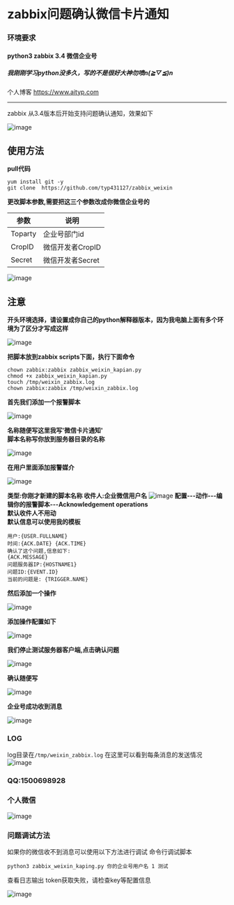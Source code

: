 # zabbix问题确认微信卡片通知

### 环境要求

#### python3 zabbix 3.4 微信企业号
##### 我刚刚学习python没多久，写的不是很好大神勿喷n(*≧▽≦*)n
个人博客
https://www.aityp.com

---
zabbix 从3.4版本后开始支持问题确认通知，效果如下

![image](https://typ.oss-cn-shanghai.aliyuncs.com/markdown/2017/10/zabbix_weixin_1.jpg)

## 使用方法

**pull代码**
```
yum install git -y
git clone  https://github.com/typ431127/zabbix_weixin
```
**更改脚本参数,需要把这三个参数改成你微信企业号的**

参数 | 说明
---|---
Toparty | 企业号部门id
CropID | 微信开发者CropID
Secret | 微信开发者Secret


![image](https://typ.oss-cn-shanghai.aliyuncs.com/markdown/2017/10/11.png)

## 注意
**开头环境选择，请设置成你自己的python解释器版本，因为我电脑上面有多个环境为了区分才写成这样**

![image](https://typ.oss-cn-shanghai.aliyuncs.com/markdown/2017/10/12.png)

**把脚本放到zabbix scripts下面，执行下面命令**
```
chown zabbix:zabbix zabbix_weixin_kapian.py
chmod +x zabbix_weixin_kapian.py
touch /tmp/weixin_zabbix.log
chown zabbix:zabbix /tmp/weixin_zabbix.log
```

**首先我们添加一个报警脚本**

![image](https://typ.oss-cn-shanghai.aliyuncs.com/markdown/2017/10/1.png)

**名称随便写这里我写'微信卡片通知'   
脚本名称写你放到服务器目录的名称**

![image](https://typ.oss-cn-shanghai.aliyuncs.com/markdown/2017/10/2.png)

**在用户里面添加报警媒介**


![image](https://typ.oss-cn-shanghai.aliyuncs.com/markdown/2017/10/3.png)

**类型:你刚才新建的脚本名称
收件人:企业微信用户名**
![image](https://typ.oss-cn-shanghai.aliyuncs.com/markdown/2017/10/4.png)
**配置---动作---编辑你的报警脚本---Acknowledgement operations   
默认收件人不用动   
默认信息可以使用我的模板**   
```
用户:{USER.FULLNAME} 
时间:{ACK.DATE} {ACK.TIME} 
确认了这个问题,信息如下:
{ACK.MESSAGE}
问题服务器IP:{HOSTNAME1}
问题ID:{EVENT.ID}
当前的问题是: {TRIGGER.NAME}
```
**然后添加一个操作**

![image](https://typ.oss-cn-shanghai.aliyuncs.com/markdown/2017/10/5.png)

**添加操作配置如下**

![image](https://typ.oss-cn-shanghai.aliyuncs.com/markdown/2017/10/6.png)

**我们停止测试服务器客户端,点击确认问题**

![image](https://typ.oss-cn-shanghai.aliyuncs.com/markdown/2017/10/8.png)

**确认随便写**

![image](https://typ.oss-cn-shanghai.aliyuncs.com/markdown/2017/10/9.png)

**企业号成功收到消息**

![image](https://typ.oss-cn-shanghai.aliyuncs.com/markdown/2017/10/10.png)


### LOG
log目录在`/tmp/weixin_zabbix.log`
在这里可以看到每条消息的发送情况
![image](https://typ.oss-cn-shanghai.aliyuncs.com/markdown/2017/10/13.png)

### QQ:1500698928
### 个人微信
![image](https://typ.oss-cn-shanghai.aliyuncs.com/markdown/2017/10/14.jpg)

### 问题调试方法
如果你的微信收不到消息可以使用以下方法进行调试
命令行调试脚本
```
python3 zabbix_weixin_kaping.py 你的企业号用户名 1 测试
```
查看日志输出
token获取失败，请检查key等配置信息

![image](https://typ.oss-cn-shanghai.aliyuncs.com/markdown/2017/10/15.png)
